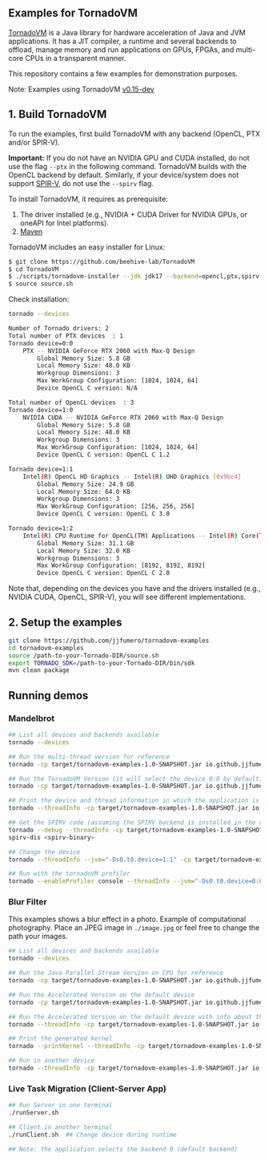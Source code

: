 ## Examples for TornadoVM 

[TornadoVM](https://github.com/beehive-lab/TornadoVM) is a Java library for hardware acceleration of Java and JVM applications. 
It has a JIT compiler, a runtime and several backends to offload, manage memory and run applications on GPUs, FPGAs, and multi-core CPUs in a transparent manner. 

This repository contains a few examples for demonstration purposes. 

Note: Examples using TornadoVM [v0.15-dev](https://github.com/beehive-lab/TornadoVM/tree/develop)

## 1. Build TornadoVM

To run the examples, first build TornadoVM with any backend (OpenCL, PTX and/or SPIR-V).

**Important:** If you do not have an NVIDIA GPU and CUDA installed, do not use the flag `--ptx` in the following command. 
TornadoVM builds with the OpenCL backend by default. 
Similarly, if your device/system does not support [SPIR-V](https://www.khronos.org/spir/), do not use the `--spirv` flag. 

To install TornadoVM, it requires as prerequisite:
1. The driver installed (e.g., NVIDIA + CUDA Driver for NVIDIA GPUs, or oneAPI for Intel platforms). 
2. [Maven](https://maven.apache.org/download.cgi?Preferred=ftp://ftp.osuosl.org/pub/apache/)

TornadoVM includes an easy installer for Linux: 

```bash
$ git clone https://github.com/beehive-lab/TornadoVM
$ cd TornadoVM
$ ./scripts/tornadovm-installer --jdk jdk17 --backend=opencl,ptx,spirv  ## Choose the ones that applies to your system
$ source source.sh
```

Check installation:

```bash
tornado --devices

Number of Tornado drivers: 2
Total number of PTX devices  : 1
Tornado device=0:0
	PTX -- NVIDIA GeForce RTX 2060 with Max-Q Design
		Global Memory Size: 5.8 GB
		Local Memory Size: 48.0 KB
		Workgroup Dimensions: 3
		Max WorkGroup Configuration: [1024, 1024, 64]
		Device OpenCL C version: N/A

Total number of OpenCL devices  : 3
Tornado device=1:0
	NVIDIA CUDA -- NVIDIA GeForce RTX 2060 with Max-Q Design
		Global Memory Size: 5.8 GB
		Local Memory Size: 48.0 KB
		Workgroup Dimensions: 3
		Max WorkGroup Configuration: [1024, 1024, 64]
		Device OpenCL C version: OpenCL C 1.2

Tornado device=1:1
	Intel(R) OpenCL HD Graphics -- Intel(R) UHD Graphics [0x9bc4]
		Global Memory Size: 24.9 GB
		Local Memory Size: 64.0 KB
		Workgroup Dimensions: 3
		Max WorkGroup Configuration: [256, 256, 256]
		Device OpenCL C version: OpenCL C 3.0

Tornado device=1:2
	Intel(R) CPU Runtime for OpenCL(TM) Applications -- Intel(R) Core(TM) i9-10885H CPU @ 2.40GHz
		Global Memory Size: 31.1 GB
		Local Memory Size: 32.0 KB
		Workgroup Dimensions: 3
		Max WorkGroup Configuration: [8192, 8192, 8192]
		Device OpenCL C version: OpenCL C 2.0
```


Note that, depending on the devices you have and the drivers installed (e.g., NVIDIA CUDA, OpenCL, SPIR-V), you will see different implementations. 



## 2. Setup the examples

```bash
git clone https://github.com/jjfumero/tornadovm-examples
cd tornadovm-examples
source /path-to-your-Tornado-DIR/source.sh
export TORNADO_SDK=/path-to-your-Tornado-DIR/bin/sdk
mvn clean package
```

## Running demos

### Mandelbrot


```bash
## List all devices and backends available 
tornado --devices 

## Run the multi-thread version for reference 
tornado -cp target/tornadovm-examples-1.0-SNAPSHOT.jar io.github.jjfumero.Mandelbrot --params="--mt"

## Run the TornadoVM Version (it will select the device 0:0 by default)
tornado -cp target/tornadovm-examples-1.0-SNAPSHOT.jar io.github.jjfumero.Mandelbrot --params="--tornado"

## Print the device and thread information in which the application is running
tornado --threadInfo -cp target/tornadovm-examples-1.0-SNAPSHOT.jar io.github.jjfumero.Mandelbrot --params="--tornado"

## Get the SPIRV code (assuming the SPIRV backend is installed in the device 0:0)
tornado --debug --threadInfo -cp target/tornadovm-examples-1.0-SNAPSHOT.jar io.github.jjfumero.Mandelbrot --params="--tornado"
spirv-dis <spirv-binary> 

## Change the device
tornado --threadInfo --jvm="-Ds0.t0.device=1:1" -cp target/tornadovm-examples-1.0-SNAPSHOT.jar io.github.jjfumero.Mandelbrot --params="--tornado"

## Run with the tornadoVM profiler
tornado --enableProfiler console --threadInfo --jvm="-Ds0.t0.device=0:0" -cp target/tornadovm-examples-1.0-SNAPSHOT.jar io.github.jjfumero.Mandelbrot --params="--tornado"
```


### Blur Filter

This examples shows a blur effect in a photo. Example of computational photography. 
Place an JPEG image in `./image.jpg` or feel free to change the path your images. 


```bash
## List all devices and backends available 
tornado --devices 

## Run the Java Parallel Stream Version on CPU for reference 
tornado -cp target/tornadovm-examples-1.0-SNAPSHOT.jar io.github.jjfumero.BlurFilter --params="--mt"

## Run the Accelerated Version on the default device 
tornado -cp target/tornadovm-examples-1.0-SNAPSHOT.jar io.github.jjfumero.BlurFilter --params="--tornado"

## Run the Accelerated Version on the default device with info about the accelerator 
tornado --threadInfo -cp target/tornadovm-examples-1.0-SNAPSHOT.jar io.github.jjfumero.BlurFilter --params="--tornado"

## Print the generated kernel
tornado --printKernel --threadInfo -cp target/tornadovm-examples-1.0-SNAPSHOT.jar io.github.jjfumero.BlurFilter --params="--tornado"

## Run in another device
tornado --threadInfo -cp target/tornadovm-examples-1.0-SNAPSHOT.jar io.github.jjfumero.BlurFilter --params="--tornado --device=1:1"
```


### Live Task Migration (Client-Server App)


```bash
## Run Server in one terminal
./runServer.sh

## Client in another terminal
./runClient.sh  ## Change device during runtime 

## Note: the application selects the backend 0 (default backend)
```
